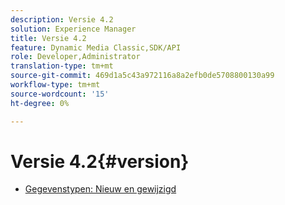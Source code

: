 ```yaml
---
description: Versie 4.2
solution: Experience Manager
title: Versie 4.2
feature: Dynamic Media Classic,SDK/API
role: Developer,Administrator
translation-type: tm+mt
source-git-commit: 469d1a5c43a972116a8a2efb0de5708800130a99
workflow-type: tm+mt
source-wordcount: '15'
ht-degree: 0%

---
```



# Versie 4.2{#version}

* [Gegevenstypen: Nieuw en gewijzigd](r-4-2-types.md)

